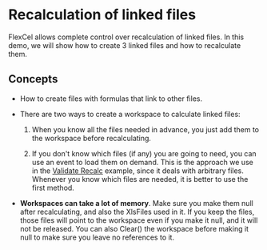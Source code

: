# Recalculation of linked files

FlexCel allows complete control over recalculation of linked files. In
this demo, we will show how to create 3 linked files and how to
recalculate them.

## Concepts

- How to create files with formulas that link to other files.

- There are two ways to create a workspace to calculate linked files:

  1. When you know all the files needed in advance, you just add them to
     the workspace before recalculating.

  2. If you don\'t know which files (if any) you are going to need, you
     can use an event to load them on demand. This is the approach we
     use in the [Validate Recalc](https://doc.tmssoftware.com/flexcel/net/samples/csharp/netframework/api/validate-recalc/index.html) example, since it deals with arbitrary
     files. Whenever you know which files are needed, it is better to
     use the first method.

- **Workspaces can take a lot of memory**. Make sure you make them
  null after recalculating, and also the XlsFiles used in it. If you
  keep the files, those files will point to the workspace even if
  you make it null, and it will not be released. You can also
  Clear() the workspace before making it null to make sure you leave
  no references to it.
